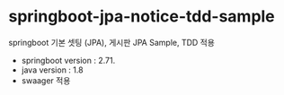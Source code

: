 # springboot-jpa-notice-tdd-sample
springboot 기본 셋팅 (JPA), 게시판 JPA Sample, TDD 적용

  - springboot version : 2.71.
  - java version : 1.8
  - swaager 적용
